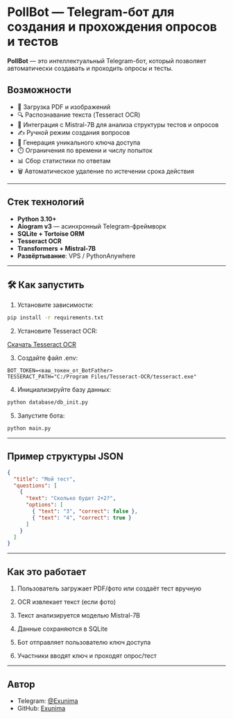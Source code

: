 # PollBot — Telegram-бот для создания и прохождения опросов и тестов

**PollBot** — это интеллектуальный Telegram-бот, который позволяет автоматически создавать и проходить опросы и тесты.

## Возможности

- 📄 Загрузка PDF и изображений  
- 🔍 Распознавание текста (Tesseract OCR)  
- 🧠 Интеграция с Mistral-7B для анализа структуры тестов и опросов  
- ✍️ Ручной режим создания вопросов  
- 🔑 Генерация уникального ключа доступа  
- ⏱️ Ограничения по времени и числу попыток  
- 📊 Сбор статистики по ответам  
- 🗑️ Автоматическое удаление по истечении срока действия  

---

## Стек технологий

- **Python 3.10+**  
- **Aiogram v3** — асинхронный Telegram-фреймворк  
- **SQLite + Tortoise ORM**  
- **Tesseract OCR**  
- **Transformers + Mistral-7B**  
- **Развёртывание**: VPS / PythonAnywhere  

---

## 🛠️ Как запустить

1. Установите зависимости:

```bash
pip install -r requirements.txt
```

2. Установите Tesseract OCR:

[Скачать Tesseract OCR](https://github.com/tesseract-ocr/tesseract)

3. Создайте файл .env:

```env
BOT_TOKEN=<ваш_токен_от_BotFather>
TESSERACT_PATH="C:/Program Files/Tesseract-OCR/tesseract.exe"
```

4. Инициализируйте базу данных:

```bash
python database/db_init.py
```

5. Запустите бота:

```bash
python main.py
```

---

## Пример структуры JSON

```json
{
  "title": "Мой тест",
  "questions": [
    {
      "text": "Сколько будет 2+2?",
      "options": [
        { "text": "3", "correct": false },
        { "text": "4", "correct": true }
      ]
    }
  ]
}
```

---

## Как это работает

1. Пользователь загружает PDF/фото или создаёт тест вручную

2. OCR извлекает текст (если фото)

3. Текст анализируется моделью Mistral-7B

4. Данные сохраняются в SQLite

5. Бот отправляет пользователю ключ доступа

6. Участники вводят ключ и проходят опрос/тест

---

## Автор
- Telegram: [@Exunima](https://t.me/Exunima)
- GitHub: [Exunima](https://github.com/Exunima)
